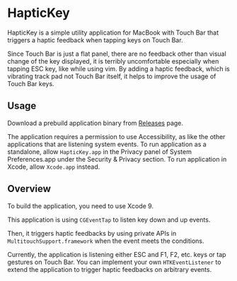 HapticKey
=========

HapticKey is a simple utility application for MacBook with Touch Bar that triggers a haptic feedback when tapping keys on Touch Bar.

Since Touch Bar is just a flat panel, there are no feedback other than visual change of the key displayed, it is terribly uncomfortable especially when tapping ESC key, like while using vim.
By adding a haptic feedback, which is vibrating track pad not Touch Bar itself, it helps to improve the usage of Touch Bar keys.

Usage
-----

Download a prebuild application binary from [Releases](https://github.com/niw/HapticKey/releases) page.

The application requires a permission to use Accessibility, as like the other applications that are listening system events.
To run application as a standalone, allow `HapticKey.app` in the Privacy panel of System Preferences.app under the Security & Privacy section.
To run application in Xcode, allow `Xcode.app` instead.

Overview
--------

To build the application, you need to use Xcode 9.

This application is using `CGEventTap` to listen key down and up events.

Then, it triggers haptic feedbacks by using private APIs in `MultitouchSupport.framework` when the event meets the conditions.

Currently, the application is listening either ESC and F1, F2, etc. keys or tap gestures on Touch Bar.
You can implement your own `HTKEventListener` to extend the application to trigger haptic feedbacks on arbitrary events.
